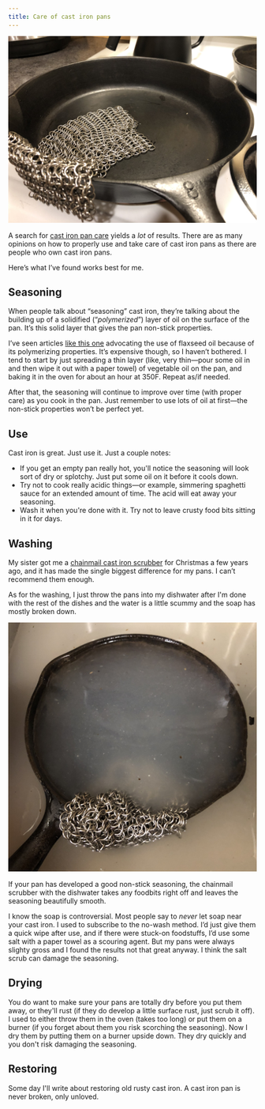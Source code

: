 ```yaml
---
title: Care of cast iron pans
---
```

![](default/IMG_3510.jpeg)

A search for [cast iron pan care](https://duckduckgo.com/?t=ffab&q=cast+iron+pan+care) yields a *lot* of results. There are as many opinions on how to properly use and take care of cast iron pans as there are people who own cast iron pans.

Here’s what I’ve found works best for me.

## Seasoning
When people talk about “seasoning” cast iron, they’re talking about the building up of a solidified (“*polymerized*”) layer of oil on the surface of the pan. It’s this solid layer that gives the pan non-stick properties.

I’ve seen articles [like this one](http://sherylcanter.com/wordpress/2010/01/a-science-based-technique-for-seasoning-cast-iron/) advocating the use of flaxseed oil because of its polymerizing properties. It’s expensive though, so I haven’t bothered. I tend to start by just spreading a thin layer (like, very thin—pour some oil in and then wipe it out with a paper towel) of vegetable oil on the pan, and baking it in the oven for about an hour at 350F. Repeat as/if needed.

After that, the seasoning will continue to improve over time (with proper care) as you cook in the pan. Just remember to use lots of oil at first—the non-stick properties won’t be perfect yet.

## Use
Cast iron is great. Just use it. Just a couple notes:
- If you get an empty pan really hot, you'll notice the seasoning will look sort of dry or splotchy. Just put some oil on it before it cools down.
- Try not to cook really acidic things—or example, simmering spaghetti sauce for an extended amount of time. The acid will eat away your seasoning.
- Wash it when you're done with it. Try not to leave crusty food bits sitting in it for days.

## Washing
My sister got me a [chainmail cast iron scrubber](https://www.amazon.com/Ringer-Original-Stainless-Cleaner-Patented/dp/B00FKBR1ZG?SubscriptionId=AKIAILSHYYTFIVPWUY6Q&tag=duckduckgo-ffab-20&linkCode=xm2&camp=2025&creative=165953&creativeASIN=B00FKBR1ZG) for Christmas a few years ago, and it has made the single biggest difference for my pans. I can’t recommend them enough.

As for the washing, I just throw the pans into my dishwater after I'm done with the rest of the dishes and the water is a little scummy and the soap has mostly broken down.

![](default/IMG_3508.jpeg)

If your pan has developed a good non-stick seasoning, the chainmail scrubber with the dishwater takes any foodbits right off and leaves the seasoning beautifully smooth.

I know the soap is controversial. Most people say to *never* let soap near your cast iron. I used to subscribe to the no-wash method. I’d just give them a quick wipe after use, and if there were stuck-on foodstuffs, I’d use some salt with a paper towel as a scouring agent. But my pans were always slighty gross and I found the results not that great anyway. I think the salt scrub can damage the seasoning.

## Drying
You do want to make sure your pans are totally dry before you put them away, or they'll rust (if they do develop a little surface rust, just scrub it off). I used to either throw them in the oven (takes too long) or put them on a burner (if you forget about them you risk scorching the seasoning). Now I dry them by putting them on a burner upside down. They dry quickly and you don't risk damaging the seasoning.

## Restoring
Some day I'll write about restoring old rusty cast iron. A cast iron pan is never broken, only unloved.
